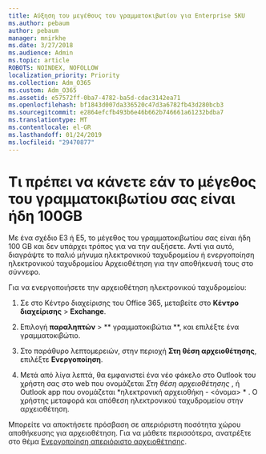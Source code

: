 ```yaml
---
title: Αύξηση του μεγέθους του γραμματοκιβωτίου για Enterprise SKU
ms.author: pebaum
author: pebaum
manager: mnirkhe
ms.date: 3/27/2018
ms.audience: Admin
ms.topic: article
ROBOTS: NOINDEX, NOFOLLOW
localization_priority: Priority
ms.collection: Adm_O365
ms.custom: Adm_O365
ms.assetid: e57572ff-0ba7-4782-ba5d-cdac3142ea71
ms.openlocfilehash: bf1843d007da336520c47d3a6782fb43d280bcb3
ms.sourcegitcommit: e2864efcfb493b6e46b662b746661a61232bdba7
ms.translationtype: MT
ms.contentlocale: el-GR
ms.lasthandoff: 01/24/2019
ms.locfileid: "29470877"
---
```

# <a name="what-to-do-if-your-mailbox-size-is-already-100gb"></a>Τι πρέπει να κάνετε εάν το μέγεθος του γραμματοκιβωτίου σας είναι ήδη 100GB

Με ένα σχέδιο E3 ή E5, το μέγεθος του γραμματοκιβωτίου σας είναι ήδη 100 GB και δεν υπάρχει τρόπος για να την αυξήσετε. Αντί για αυτό, διαγράψτε το παλιό μήνυμα ηλεκτρονικού ταχυδρομείου ή ενεργοποίηση ηλεκτρονικού ταχυδρομείου Αρχειοθέτηση για την αποθήκευσή τους στο σύννεφο. 
  
Για να ενεργοποιήσετε την αρχειοθέτηση ηλεκτρονικού ταχυδρομείου:
  
1. Σε στο Κέντρο διαχείρισης του Office 365, μεταβείτε στο **Κέντρο διαχείρισης** \> **Exchange**. 
    
2. Επιλογή **παραληπτών** \> ** γραμματοκιβώτια **, και επιλέξτε ένα γραμματοκιβώτιο. 
    
3. Στο παράθυρο λεπτομερειών, στην περιοχή **Στη θέση αρχειοθέτησης**, επιλέξτε **Ενεργοποίηση**. 
    
4. Μετά από λίγα λεπτά, θα εμφανιστεί ένα νέο φάκελο στο Outlook του χρήστη σας στο web που ονομάζεται *Στη θέση αρχειοθέτησης* , ή Outlook app που ονομάζεται *ηλεκτρονική αρχειοθήκη - \<όνομα\> * . Ο χρήστης μεταφορά και απόθεση ηλεκτρονικού ταχυδρομείου στην αρχειοθέτηση. 
    
Μπορείτε να αποκτήσετε πρόσβαση σε απεριόριστη ποσότητα χώρου αποθήκευσης για αρχειοθέτηση. Για να μάθετε περισσότερα, ανατρέξτε στο θέμα [Ενεργοποίηση απεριόριστο αρχειοθέτησης](https://support.office.com/en-us/article/enable-unlimited-archiving-in-office-365-admin-help-e2a789f2-9962-4960-9fd4-a00aa063559e).
  

